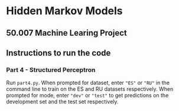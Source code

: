 # Hidden Markov Models

## 50.007 Machine Learing Project

## Instructions to run the code

### Part 4 - Structured Perceptron
 Run ```part4.py```. When prompted for dataset, enter ```"ES"``` or ```"RU"``` in the command line to train on the ES and RU datasets respectively. When prompted for mode, enter ```"dev"``` or ```"test"``` to get predictions on the development set and the test set respectively.
